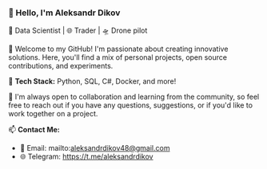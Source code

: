 ### 👋 Hello, I'm Aleksandr Dikov


🚀 Data Scientist | 🌐 Trader | 🛸 Drone pilot

📌 Welcome to my GitHub! I'm passionate about creating innovative solutions. Here, you'll find a mix of personal projects, open source contributions, and experiments.

🔧 **Tech Stack:** Python, SQL, C#, Docker, and more!

🤝 I'm always open to collaboration and learning from the community, so feel free to reach out if you have any questions, suggestions, or if you'd like to work together on a project.

📫 **Contact Me:**
- 📧 Email: mailto:aleksandrdikov48@gmail.com
- 🌐 Telegram: https://t.me/aleksandrdikov
